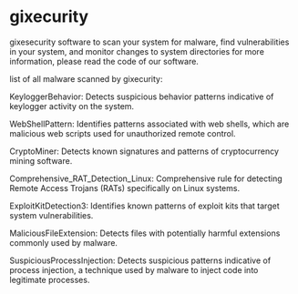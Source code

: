 # gixecurity
gixesecurity software to scan your system for malware, find vulnerabilities in your system, and monitor changes to system directories
for more information, please read the code of our software.

list of all malware scanned by gixecurity:
    
KeyloggerBehavior: Detects suspicious behavior patterns indicative of keylogger activity on the system.

WebShellPattern: Identifies patterns associated with web shells, which are malicious web scripts used for unauthorized remote control.

CryptoMiner: Detects known signatures and patterns of cryptocurrency mining software.

Comprehensive_RAT_Detection_Linux: Comprehensive rule for detecting Remote Access Trojans (RATs) specifically on Linux systems.

ExploitKitDetection3: Identifies known patterns of exploit kits that target system vulnerabilities.

MaliciousFileExtension: Detects files with potentially harmful extensions commonly used by malware.

SuspiciousProcessInjection: Detects suspicious patterns indicative of process injection, a technique used by malware to inject code into legitimate processes.

